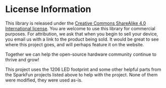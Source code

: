 
# License Information
This library is released under the [Creative Commons ShareAlike 4.0 International license](https://creativecommons.org/licenses/by-sa/4.0/). You are welcome to use this library for commercial purposes. For attribution, we ask that when you begin to sell your device, you email us with a link to the product being sold. It would be great to see where this project goes, and will perhaps feature it on the website.

Together we can help the open-source hardware community continue to thrive and grow!

This project uses the 1206 LED footprint and some other helpful parts from the SparkFun projects listed above to help with the project. None of them were modified, they were used as-is.
